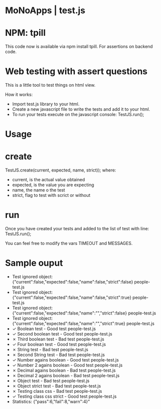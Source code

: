 MoNoApps | test.js
=======

NPM: tpill
===
This code now is available via npm install tpill. For assertions on backend code.

Web testing with assert questions
====
This is a little tool to test things on html view.


How it works:
- Import test.js library to your html.
- Create a new javascript file to write the tests and add it to your html.
- To run your tests execute on the javascript console:  TestJS.run();


Usage
=======

create
===
TestJS.create(current, expected, name, strict));
where:
- current, is the actual value obtained
- expected, is the value you are expecting
- name, the name o the test
- strict, flag to test with scrict or without

run
===
Once you have created your tests and added to the list of test with line:
TestJS.run();


You can feel free to modify the vars TIMEOUT and  MESSAGES.


Sample ouput
=======
- Test ignored object:{"current":false,"expected":false,"name":false,"strict":false} people-test.js
- Test ignored object:{"current":false,"expected":false,"name":false,"strict":true} people-test.js
- Test ignored object:{"current":false,"expected":false,"name":"","strict":false} people-test.js
- Test ignored object:{"current":false,"expected":false,"name":"","strict":true} people-test.js
- ✓ Boolean test - Good test people-test.js
- ✓ Second boolean test - Good test people-test.js
- ✗ Third boolean test - Bad test people-test.js
- ✓ Four boolean test - Good test people-test.js
- ✗ String test - Bad test people-test.js
- ✗ Second String test - Bad test people-test.js
- ✓ Number agains boolean - Good test people-test.js
- ✓ Number 2 agains boolean - Good test people-test.js
- ✗ Decimal agains boolean - Bad test people-test.js
- ✗ Decimal 2 agains boolean - Bad test people-test.js
- ✗ Object test - Bad test people-test.js
- ✗ Object strict test - Bad test people-test.js
- ✗ Testing class css - Bad test people-test.js
- ✓ Testing class css strict - Good test people-test.js
- Statistics: {"pass":6,"fail":8,"warn":4}"
